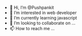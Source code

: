 - 👋 Hi, I’m @Pushpankit
- 👀 I’m interested in web developer 
- 🌱 I’m currently learning javascript 
- 💞️ I’m looking to collaborate on ...
- 📫 How to reach me ...

<!---
Pushpankit/Pushpankit is a ✨ special ✨ repository because its `README.md` (this file) appears on your GitHub profile.
You can click the Preview link to take a look at your changes.
--->
